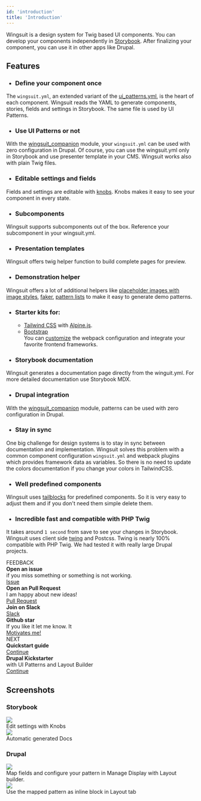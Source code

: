 ```yaml
---
id: 'introduction'
title: 'Introduction'
---
```

Wingsuit is a design system for Twig based UI components. You can develop your components independently in [Storybook](https://storybook.js.org/). After finalizing your component, you can use it in other apps like Drupal. 

 
## Features
* ### Define your component once
The `wingsuit.yml`, an extended variant of the [ui_patterns.yml](https://ui-patterns.readthedocs.io/en/8.x-1.x/content/patterns-definition.html), is the heart of each component.
Wingsuit reads the YAML to generate components, stories, fields and settings in Storybook. The same file is used by UI Patterns.  
* ### Use UI Patterns or not
With the  [wingsuit_companion](https://www.drupal.org/project/wingsuit_companion) module, your `wingsuit.yml` can be used with zero configuration in Drupal. Of course, you can use the wingsuit.yml only in Storybook and use presenter template in your CMS. Wingsuit works also with plain Twig files.
* ### Editable settings and fields
Fields and settings are editable with [knobs](https://github.com/storybookjs/storybook/tree/master/addons/knobs). Knobs makes it easy to see your component in every state.
* ### Subcomponents
Wingsuit supports subcomponents out of the box. Reference your subcomponent in your wingsuit.yml.
* ### Presentation templates
Wingsuit offers twig helper function to build complete pages for preview.
* ### Demonstration helper
Wingsuit offers a lot of additional helpers like [placeholder images with image styles](../../assets/images#placeholder-images), [faker](../../components/wingsuit#faker), [pattern lists](../../components/wingsuit#pattern-list) to make it easy to generate demo patterns.
* ### Starter kits for:
  * [Tailwind CSS](https://tailwindcss.com/) with [Alpine.js](https://github.com/alpinejs/alpine).
  * [Bootstrap](https://getbootstrap.com/)  
  You can [customize](../../configurations/custom-webpack-config) the webpack configuration and integrate your favorite frontend frameworks. 
* ### Storybook documentation
Wingsuit generates a documentation page directly from the winguit.yml. For more detailed documentation use Storybook MDX. 
* ### Drupal integration
With the [wingsuit_companion](https://www.drupal.org/project/wingsuit_companion) module, patterns can be used with zero configuration in Drupal. 
* ### Stay in sync
One big challenge for design systems is to stay in sync between documentation and implementation.
Wingsuit solves this problem with a common component configuration `wingsuit.yml` and webpack plugins which provides framework data as variables.
So there is no need to update the colors documentation if you change your colors in TailwindCSS.
* ### Well predefined components
Wingsuit uses [tailblocks](https://mertjf.github.io/tailblocks/) for predefined components. So it is very easy to adjust them and if you don't need them simple delete them.
* ### Incredible fast and compatible with PHP Twig
It takes around `1 second` from save to see your changes in Storybook. Wingsuit uses client side [twing](https://github.com/NightlyCommit/twing) and Postcss.
Twing is nearly 100% compatible with PHP Twig. We had tested it with really large Drupal projects. 


<div class="next-title">FEEDBACK</div>
<div class="next">
    <div class="next__content"><b>Open an issue</b><br> if you miss something or something is not working. </div>
    <a class="next__button mb-2 btn btn-lg bg-green-500 mr-2 font-weight-bold" target="_blank" href="https://github.com/wingsuit-designsystem/wingsuit/issues">Issue</a>
</div>
<div class="next">
    <div class="next__content"><b>Open an Pull Request</b><br> I am happy about new ideas! </div>
    <a class="next__button mb-2 btn btn-lg bg-green-500 mr-2 font-weight-bold" target="_blank" href="https://github.com/wingsuit-designsystem/wingsuit/pulls">Pull Request</a>
</div>
<div class="next">
    <div class="next__content"><b>Join on Slack</b><br> </div>
    <a class="next__button mb-2 btn btn-lg bg-green-500 mr-2 font-weight-bold" target="_blank" href="https://drupaltwig.slack.com/archives/C01C82BH864">Slack</a>
</div>
<div class="next">
    <div class="next__content"><b>Github star</b><br>If you like it let me know. It </div>
    <a class="next__button mb-2 btn btn-lg bg-green-500 mr-2 font-weight-bold" target="_blank" href="https://github.com/wingsuit-designsystem/wingsuit/">Motivates me!</a>
</div>



<div class="next-title">NEXT</div>
<div class="next">
    <div class="next__content"><b>Quickstart guide</b></div>
    <a class="next__button mb-2 btn btn-lg bg-green-500 mr-2 font-weight-bold" href="../../guides/quick-start-guide">Continue</a>
</div>
<div class="next">
    <div class="next__content"><b>Drupal Kickstarter</b><br>with UI Patterns and Layout Builder</div>
    <a class="next__button mb-2 btn btn-lg bg-green-500 mr-2 font-weight-bold" href="../../drupal/ui_patterns">Continue</a>
</div>


## Screenshots
### Storybook
<img src="images/knobs.png">
<div class="caption">Edit settings with Knobs</div>

<img src="images/docs.png">
<div class="caption">Automatic generated Docs</div>

### Drupal

<img src="/images/configure-patterns.png">
<div class="caption">Map fields and configure your pattern in Manage Display with Layout builder.</div>

<img src="images/add-blocks.png">
<div class="caption">Use the mapped pattern as inline block in Layout tab</div>

